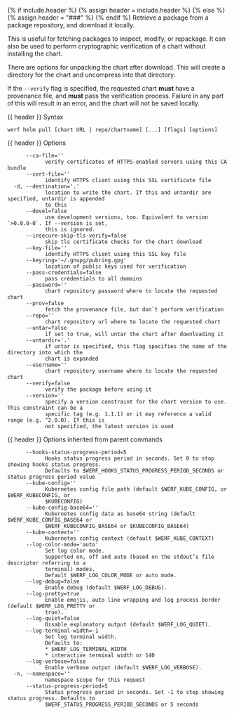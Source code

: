 {% if include.header %}
{% assign header = include.header %}
{% else %}
{% assign header = "###" %}
{% endif %}
Retrieve a package from a package repository, and download it locally.

This is useful for fetching packages to inspect, modify, or repackage. It can also be used to perform cryptographic verification of a chart without installing the chart.

There are options for unpacking the chart after download. This will create a directory for the chart and uncompress into that directory.

If the `--verify` flag is specified, the requested chart **must** have a provenance file, and **must** pass the verification process. Failure in any part of this will result in an error, and the chart will not be saved locally.

{{ header }} Syntax

```shell
werf helm pull [chart URL | repo/chartname] [...] [flags] [options]
```

{{ header }} Options

```shell
      --ca-file=''
            verify certificates of HTTPS-enabled servers using this CA bundle
      --cert-file=''
            identify HTTPS client using this SSL certificate file
  -d, --destination='.'
            location to write the chart. If this and untardir are specified, untardir is appended   
            to this
      --devel=false
            use development versions, too. Equivalent to version `>0.0.0-0`. If --version is set,   
            this is ignored.
      --insecure-skip-tls-verify=false
            skip tls certificate checks for the chart download
      --key-file=''
            identify HTTPS client using this SSL key file
      --keyring='~/.gnupg/pubring.gpg'
            location of public keys used for verification
      --pass-credentials=false
            pass credentials to all domains
      --password=''
            chart repository password where to locate the requested chart
      --prov=false
            fetch the provenance file, but don`t perform verification
      --repo=''
            chart repository url where to locate the requested chart
      --untar=false
            if set to true, will untar the chart after downloading it
      --untardir='.'
            if untar is specified, this flag specifies the name of the directory into which the     
            chart is expanded
      --username=''
            chart repository username where to locate the requested chart
      --verify=false
            verify the package before using it
      --version=''
            specify a version constraint for the chart version to use. This constraint can be a     
            specific tag (e.g. 1.1.1) or it may reference a valid range (e.g. ^2.0.0). If this is   
            not specified, the latest version is used
```

{{ header }} Options inherited from parent commands

```shell
      --hooks-status-progress-period=5
            Hooks status progress period in seconds. Set 0 to stop showing hooks status progress.   
            Defaults to $WERF_HOOKS_STATUS_PROGRESS_PERIOD_SECONDS or status progress period value
      --kube-config=''
            Kubernetes config file path (default $WERF_KUBE_CONFIG, or $WERF_KUBECONFIG, or         
            $KUBECONFIG)
      --kube-config-base64=''
            Kubernetes config data as base64 string (default $WERF_KUBE_CONFIG_BASE64 or            
            $WERF_KUBECONFIG_BASE64 or $KUBECONFIG_BASE64)
      --kube-context=''
            Kubernetes config context (default $WERF_KUBE_CONTEXT)
      --log-color-mode='auto'
            Set log color mode.
            Supported on, off and auto (based on the stdout’s file descriptor referring to a        
            terminal) modes.
            Default $WERF_LOG_COLOR_MODE or auto mode.
      --log-debug=false
            Enable debug (default $WERF_LOG_DEBUG).
      --log-pretty=true
            Enable emojis, auto line wrapping and log process border (default $WERF_LOG_PRETTY or   
            true).
      --log-quiet=false
            Disable explanatory output (default $WERF_LOG_QUIET).
      --log-terminal-width=-1
            Set log terminal width.
            Defaults to:
            * $WERF_LOG_TERMINAL_WIDTH
            * interactive terminal width or 140
      --log-verbose=false
            Enable verbose output (default $WERF_LOG_VERBOSE).
  -n, --namespace=''
            namespace scope for this request
      --status-progress-period=5
            Status progress period in seconds. Set -1 to stop showing status progress. Defaults to  
            $WERF_STATUS_PROGRESS_PERIOD_SECONDS or 5 seconds
```

